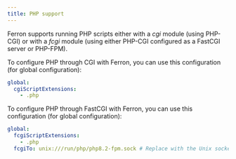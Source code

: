 ```yaml
---
title: PHP support
---
```


Ferron supports running PHP scripts either with a _cgi_ module (using PHP-CGI) or with a _fcgi_ module (using either PHP-CGI configured as a FastCGI server or PHP-FPM).

To configure PHP through CGI with Ferron, you can use this configuration (for global configuration):

```yaml
global:
  cgiScriptExtensions:
    - .php
```

To configure PHP through FastCGI with Ferron, you can use this configuration (for global configuration):

```yaml
global:
  fcgiScriptExtensions:
    - .php
  fcgiTo: unix:///run/php/php8.2-fpm.sock # Replace with the Unix socket URL with actual path to the PHP FastCGI daemon socket.
```
